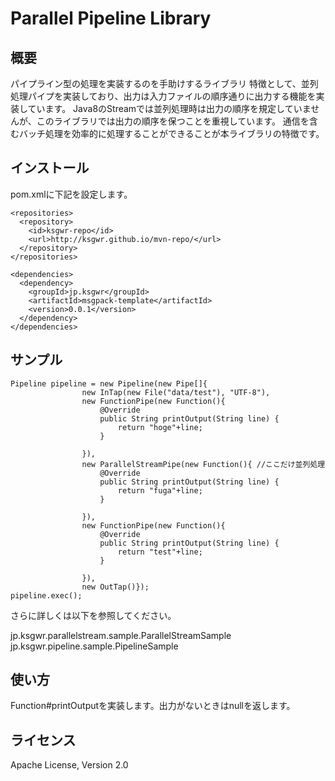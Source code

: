 # Parallel Pipeline Library

## 概要

パイプライン型の処理を実装するのを手助けするライブラリ
特徴として、並列処理パイプを実装しており、出力は入力ファイルの順序通りに出力する機能を実装しています。
Java8のStreamでは並列処理時は出力の順序を規定していませんが、このライブラリでは出力の順序を保つことを重視しています。
通信を含むバッチ処理を効率的に処理することができることが本ライブラリの特徴です。


## インストール

pom.xmlに下記を設定します。

```
<repositories>
  <repository>
    <id>ksgwr-repo</id>
    <url>http://ksgwr.github.io/mvn-repo/</url>
  </repository>
</repositories>

<dependencies>
  <dependency>
    <groupId>jp.ksgwr</groupId>
    <artifactId>msgpack-template</artifactId>
    <version>0.0.1</version>
  </dependency>
</dependencies>
```

## サンプル

```
Pipeline pipeline = new Pipeline(new Pipe[]{
				new InTap(new File("data/test"), "UTF-8"),
				new FunctionPipe(new Function(){
					@Override
					public String printOutput(String line) {
						return "hoge"+line;
					}

				}),
				new ParallelStreamPipe(new Function(){ //ここだけ並列処理
					@Override
					public String printOutput(String line) {
						return "fuga"+line;
					}

				}),
				new FunctionPipe(new Function(){
					@Override
					public String printOutput(String line) {
						return "test"+line;
					}

				}),
				new OutTap()});
pipeline.exec();
```

さらに詳しくは以下を参照してください。

jp.ksgwr.parallelstream.sample.ParallelStreamSample
jp.ksgwr.pipeline.sample.PipelineSample


## 使い方

Function#printOutputを実装します。出力がないときはnullを返します。

## ライセンス

Apache License, Version 2.0
